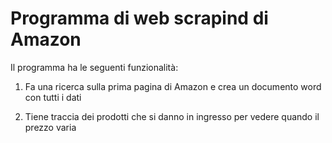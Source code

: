 # Programma di web scrapind di Amazon

Il programma ha le seguenti funzionalità:

1) Fa una ricerca sulla prima pagina di Amazon e crea un documento word con tutti i dati

2) Tiene traccia dei prodotti che si danno in ingresso per vedere quando il prezzo varia